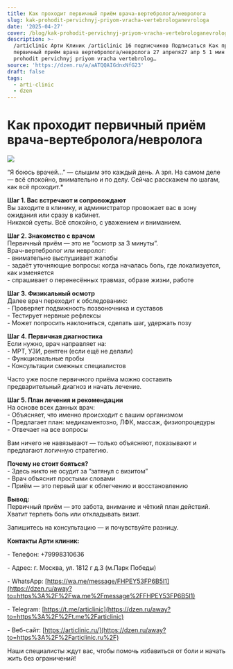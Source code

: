 ```yaml
---
title: Как проходит первичный приём врача-вертебролога/невролога
slug: kak-prohodit-pervichnyj-priyom-vracha-vertebrologanevrologa
date: '2025-04-27'
cover: /blog/kak-prohodit-pervichnyj-priyom-vracha-vertebrologanevrologa/cover.jpg
description: >-
  /articlinic Арти Клиник /articlinic 16 подписчиков Подписаться Как проходит
  первичный приём врача вертебролога/невролога 27 апреля27 апр 5 1 мин /blog/kak
  prohodit pervichnyj priyom vracha vertebrolog…
source: 'https://dzen.ru/a/aATQQAIGdnxNfG23'
draft: false
tags:
  - arti-clinic
  - dzen
---
```


# Как проходит первичный приём врача-вертебролога/невролога

![](/blog/kak-prohodit-pervichnyj-priyom-vracha-vertebrologanevrologa/img-0.jpg)

“Я боюсь врачей…” — слышим это каждый день. А зря. На самом деле — всё спокойно, внимательно и по делу. Сейчас расскажем по шагам, как всё проходит.\*  
  
**Шаг 1. Вас встречают и сопровождают**  
Вы заходите в клинику, и администратор провожает вас в зону ожидания или сразу в кабинет.  
Никакой суеты. Всё спокойно, с уважением и вниманием.  
  
**Шаг 2. Знакомство с врачом**  
Первичный приём — это не “осмотр за 3 минуты”.  
Врач-вертебролог или невролог:  
\- внимательно выслушивает жалобы  
\- задаёт уточняющие вопросы: когда началась боль, где локализуется, как изменяется  
\- спрашивает о перенесённых травмах, образе жизни, работе  
  
**Шаг 3. Физикальный осмотр**  
Далее врач переходит к обследованию:  
\- Проверяет подвижность позвоночника и суставов  
\- Тестирует нервные рефлексы  
\- Может попросить наклониться, сделать шаг, удержать позу  
  
**Шаг 4. Первичная диагностика**  
Если нужно, врач направляет на:  
\- МРТ, УЗИ, рентген (если ещё не делали)  
\- Функциональные пробы  
\- Консультации смежных специалистов  
  
Часто уже после первичного приёма можно составить предварительный диагноз и начать лечение.  
  
**Шаг 5. План лечения и рекомендации**  
На основе всех данных врач:  
\- Объясняет, что именно происходит с вашим организмом  
\- Предлагает план: медикаментозно, ЛФК, массаж, физиопроцедуры  
\- Отвечает на все вопросы  
  
Вам ничего не навязывают — только объясняют, показывают и предлагают логичную стратегию.  

**Почему не стоит бояться?**  
\- Здесь никто не осудит за “затянул с визитом”  
\- Врач объяснит простыми словами  
\- Приём — это первый шаг к облегчению и восстановлению  
  
**Вывод:**  
Первичный приём — это забота, внимание и чёткий план действий.  
Хватит терпеть боль или откладывать визит.  
  
Запишитесь на консультацию — и почувствуйте разницу.  
  
**Контакты Арти клиник:**

\- Телефон: +79998310636

\- Адрес: г. Москва, ул. 1812 г д.3 (м.Парк Победы)

\- WhatsApp: [https://wa.me/message/FHPEY53FP6B5I1](https://dzen.ru/away?to=https%3A%2F%2Fwa.me%2Fmessage%2FFHPEY53FP6B5I1)

\- Telegram: [https://t.me/articlinic](https://dzen.ru/away?to=https%3A%2F%2Ft.me%2Farticlinic)

\- Веб-сайт: [https://articlinic.ru/](https://dzen.ru/away?to=https%3A%2F%2Farticlinic.ru%2F)

Наши специалисты ждут вас, чтобы помочь избавиться от боли и начать жить без ограничений!